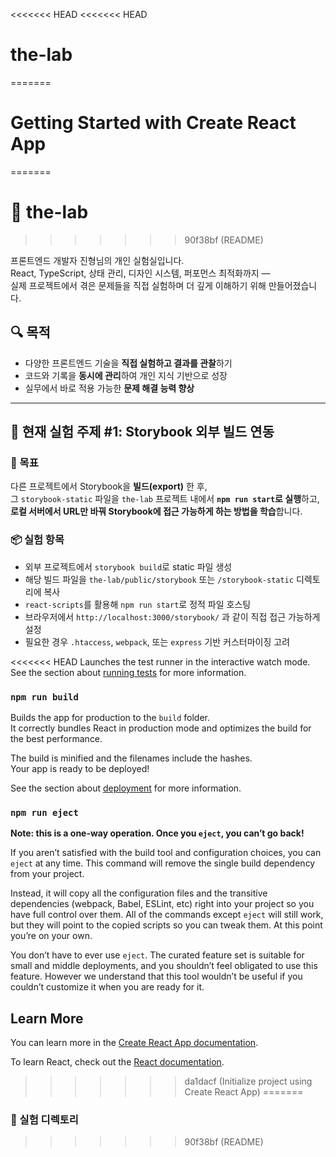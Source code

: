 <<<<<<< HEAD
<<<<<<< HEAD
# the-lab
=======
# Getting Started with Create React App
=======
# 🧪 the-lab
>>>>>>> 90f38bf (README)

프론트엔드 개발자 진형님의 개인 실험실입니다.  
React, TypeScript, 상태 관리, 디자인 시스템, 퍼포먼스 최적화까지 —  
실제 프로젝트에서 겪은 문제들을 직접 실험하며 더 깊게 이해하기 위해 만들어졌습니다.

## 🔍 목적

- 다양한 프론트엔드 기술을 **직접 실험하고 결과를 관찰**하기
- 코드와 기록을 **동시에 관리**하여 개인 지식 기반으로 성장
- 실무에서 바로 적용 가능한 **문제 해결 능력 향상**

---

## 🧪 현재 실험 주제 #1: Storybook 외부 빌드 연동

### 🎯 목표
다른 프로젝트에서 Storybook을 **빌드(export)** 한 후,  
그 `storybook-static` 파일을 `the-lab` 프로젝트 내에서 **`npm run start`로 실행**하고,  
**로컬 서버에서 URL만 바꿔 Storybook에 접근 가능하게 하는 방법을 학습**합니다.

### 📦 실험 항목
- 외부 프로젝트에서 `storybook build`로 static 파일 생성
- 해당 빌드 파일을 `the-lab/public/storybook` 또는 `/storybook-static` 디렉토리에 복사
- `react-scripts`를 활용해 `npm run start`로 정적 파일 호스팅
- 브라우저에서 `http://localhost:3000/storybook/` 과 같이 직접 접근 가능하게 설정
- 필요한 경우 `.htaccess`, `webpack`, 또는 `express` 기반 커스터마이징 고려

<<<<<<< HEAD
Launches the test runner in the interactive watch mode.\
See the section about [running tests](https://facebook.github.io/create-react-app/docs/running-tests) for more information.

### `npm run build`

Builds the app for production to the `build` folder.\
It correctly bundles React in production mode and optimizes the build for the best performance.

The build is minified and the filenames include the hashes.\
Your app is ready to be deployed!

See the section about [deployment](https://facebook.github.io/create-react-app/docs/deployment) for more information.

### `npm run eject`

**Note: this is a one-way operation. Once you `eject`, you can’t go back!**

If you aren’t satisfied with the build tool and configuration choices, you can `eject` at any time. This command will remove the single build dependency from your project.

Instead, it will copy all the configuration files and the transitive dependencies (webpack, Babel, ESLint, etc) right into your project so you have full control over them. All of the commands except `eject` will still work, but they will point to the copied scripts so you can tweak them. At this point you’re on your own.

You don’t have to ever use `eject`. The curated feature set is suitable for small and middle deployments, and you shouldn’t feel obligated to use this feature. However we understand that this tool wouldn’t be useful if you couldn’t customize it when you are ready for it.

## Learn More

You can learn more in the [Create React App documentation](https://facebook.github.io/create-react-app/docs/getting-started).

To learn React, check out the [React documentation](https://reactjs.org/).
>>>>>>> da1dacf (Initialize project using Create React App)
=======
### 📁 실험 디렉토리
>>>>>>> 90f38bf (README)
